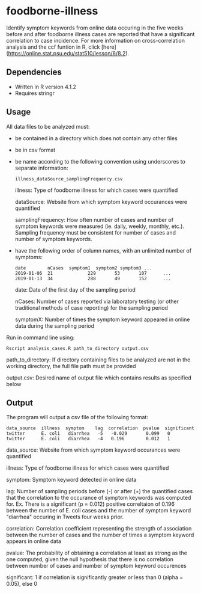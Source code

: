 # foodborne-illness
Identify symptom keywords from online data occuring in the five weeks before and after foodborne illness cases are reported that have a significant correlation to case incidence. For more information on cross-correlation analysis and the ccf funtion in R, click [here] (https://online.stat.psu.edu/stat510/lesson/8/8.2).

## Dependencies
- Written in R version 4.1.2
- Requires stringr

## Usage
All data files to be analyzed must:
- be contained in a directory which does not contain any other files
- be in csv format
- be name according to the following convention using underscores to separate information:

  `illness_dataSource_samplingFrequency.csv`

  illness: Type of foodborne illness for which cases were quantified

  dataSource: Website from which symptom keyword occurances were quantified

  samplingFrequency: How often number of cases and number of symptom keywords were measured (ie. daily, weekly, monthly, etc.). Sampling frequency must be consistent for         number of cases and number of symptom keywords.
  
  
- have the following order of column names, with an unlimited number of symptoms:

  ```
  date        nCases  symptom1  symptom2 symptom3 ...
  2019-01-06  21             229       53       107      ...
  2019-01-13  34             288       49       152      ...
  ```
  date: Date of the first day of the sampling period
  
  nCases: Number of cases reported via laboratory testing (or other traditional methods of case reporting) for the sampling period
  
  symptomX: Number of times the symptom keyword appeared in online data during the sampling period



Run in command line using:

`Rscript analysis_cases.R path_to_directory output.csv`

path_to_directory: If directory containing files to be analyzed are not in the working directory, the full file path must be provided

output.csv: Desired name of output file which contains results as specified below


## Output
The program will output a csv file of the following format:

```
data_source  illness  symptom    lag  correlation  pvalue  significant
twitter      E. coli   diarrhea   -5   -0.029       0.099   0
twitter      E. coli   diarrhea   -4   0.196        0.012   1
```
data_source: Website from which symptom keyword occurances were quantified

illness: Type of foodborne illness for which cases were quantified

symptom: Symptom keyword detected in online data

lag: Number of sampling periods before (-) or after (+) the quantified cases that the correlation to the occurance of symptom keywords was computed for. Ex. There is a significant (p = 0.012) positive correltaion of 0.196 between the number of E. coli cases and the number of symptom keyword "diarrhea" occuring in Tweets four weeks prior.

correlation: Correlation coefficient representing the strength of association between the number of cases and the number of times a symptom keyword appears in online data

pvalue: The probability of obtaining a correlation at least as strong as the one computed, given the null hypothesis that there is no correlation between number of cases and number of symptom keyword occurences

significant: 1 if correlation is significantly greater or less than 0 (alpha = 0.05), else 0

